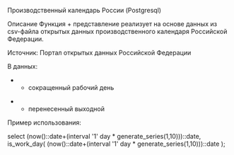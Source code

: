 Производственный календарь России (Postgresql)

Описание
Функция + представление реализует на основе данных из csv-файла открытых данных производственного календаря Российской Федерации.

Источник: Портал открытых данных Российской Федерации

В данных:

* - сокращенный рабочий день
+ - перенесенный выходной

Пример использования: 

select (now()::date+(interval '1' day * generate_series(1,10)))::date,
       is_work_day( (now()::date+(interval '1' day * generate_series(1,10)))::date );

